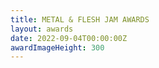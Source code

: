 ```yaml
---
title: METAL & FLESH JAM AWARDS
layout: awards
date: 2022-09-04T00:00:00Z
awardImageHeight: 300
---
```

